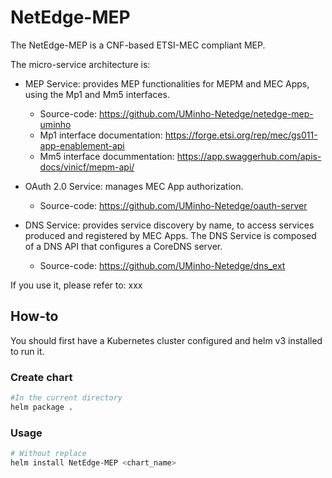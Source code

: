 # NetEdge-MEP
The NetEdge-MEP is a CNF-based ETSI-MEC compliant MEP.

The micro-service architecture is:

- MEP Service: provides MEP functionalities for MEPM and MEC Apps, using the Mp1 and Mm5 interfaces.
  - Source-code: https://github.com/UMinho-Netedge/netedge-mep-uminho
  - Mp1 interface documentation: https://forge.etsi.org/rep/mec/gs011-app-enablement-api
  - Mm5 interface docummentation: https://app.swaggerhub.com/apis-docs/vinicf/mepm-api/

- OAuth 2.0 Service:  manages MEC App authorization.
  - Source-code: https://github.com/UMinho-Netedge/oauth-server
  
- DNS Service: provides service discovery by name, to access services produced and registered by MEC Apps. The DNS Service is composed of a DNS API that configures a CoreDNS server.
  - Source-code: https://github.com/UMinho-Netedge/dns_ext

If you use it, please refer to: xxx

## How-to

You should first have a Kubernetes cluster configured and helm v3 installed to run it.


### Create chart
```bash
#In the current directory
helm package .
```
### Usage
```bash
# Without replace
helm install NetEdge-MEP <chart_name>
```
